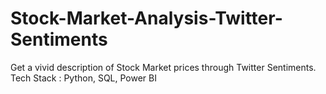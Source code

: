 # Stock-Market-Analysis-Twitter-Sentiments
Get a vivid description of Stock Market prices through Twitter Sentiments. Tech Stack : Python, SQL, Power BI
